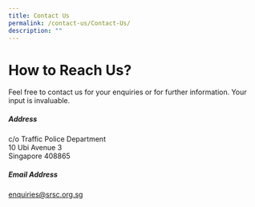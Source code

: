 ```yaml
---
title: Contact Us
permalink: /contact-us/Contact-Us/
description: ""
---
```

How to Reach Us?
================

Feel free to contact us for your enquiries or for further information. Your input is invaluable.

##### Address

c/o Traffic Police Department  
10 Ubi Avenue 3  
Singapore 408865

##### Email Address

enquiries@srsc.org.sg